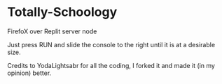 # Totally-Schoology
FirefoX over Replit server node

Just press RUN and slide the console to the right until it is at a desirable size.

Credits to YodaLightsabr for all the coding, I forked it and made it (in my opinion) better. 
